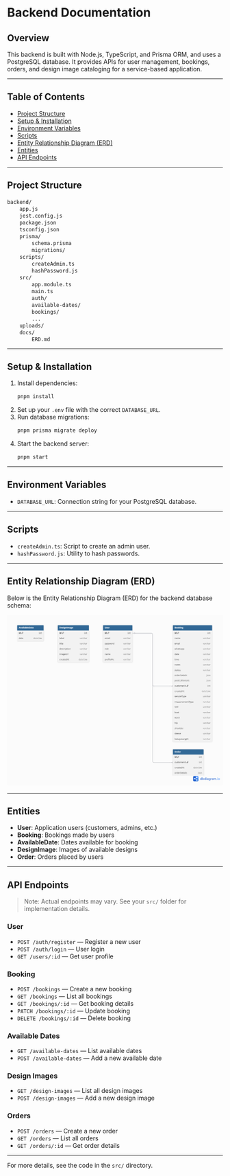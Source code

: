 # Backend Documentation

## Overview

This backend is built with Node.js, TypeScript, and Prisma ORM, and uses a PostgreSQL database. It provides APIs for user management, bookings, orders, and design image cataloging for a service-based application.

---

## Table of Contents

- [Project Structure](#project-structure)
- [Setup & Installation](#setup--installation)
- [Environment Variables](#environment-variables)
- [Scripts](#scripts)
- [Entity Relationship Diagram (ERD)](#entity-relationship-diagram-erd)
- [Entities](#entities)
- [API Endpoints](#api-endpoints)

---

## Project Structure

```
backend/
	app.js
	jest.config.js
	package.json
	tsconfig.json
	prisma/
		schema.prisma
		migrations/
	scripts/
		createAdmin.ts
		hashPassword.js
	src/
		app.module.ts
		main.ts
		auth/
		available-dates/
		bookings/
		...
	uploads/
	docs/
		ERD.md
```

---

## Setup & Installation

1. Install dependencies:
   ```sh
   pnpm install
   ```
2. Set up your `.env` file with the correct `DATABASE_URL`.
3. Run database migrations:
   ```sh
   pnpm prisma migrate deploy
   ```
4. Start the backend server:
   ```sh
   pnpm start
   ```

---

## Environment Variables

- `DATABASE_URL`: Connection string for your PostgreSQL database.

---

## Scripts

- `createAdmin.ts`: Script to create an admin user.
- `hashPassword.js`: Utility to hash passwords.

---

## Entity Relationship Diagram (ERD)

Below is the Entity Relationship Diagram (ERD) for the backend database schema:

![ERD](./ERD.png)

---

## Entities

- **User**: Application users (customers, admins, etc.)
- **Booking**: Bookings made by users
- **AvailableDate**: Dates available for booking
- **DesignImage**: Images of available designs
- **Order**: Orders placed by users

---

## API Endpoints

> Note: Actual endpoints may vary. See your `src/` folder for implementation details.

### User

- `POST /auth/register` — Register a new user
- `POST /auth/login` — User login
- `GET /users/:id` — Get user profile

### Booking

- `POST /bookings` — Create a new booking
- `GET /bookings` — List all bookings
- `GET /bookings/:id` — Get booking details
- `PATCH /bookings/:id` — Update booking
- `DELETE /bookings/:id` — Delete booking

### Available Dates

- `GET /available-dates` — List available dates
- `POST /available-dates` — Add a new available date

### Design Images

- `GET /design-images` — List all design images
- `POST /design-images` — Add a new design image

### Orders

- `POST /orders` — Create a new order
- `GET /orders` — List all orders
- `GET /orders/:id` — Get order details

---

For more details, see the code in the `src/` directory.
